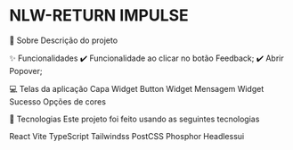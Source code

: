 # NLW-RETURN IMPULSE
🎯 Sobre
Descrição do projeto

✨ Funcionalidades
✔️ Funcionalidade ao clicar no botão Feedback;
✔️ Abrir Popover;

💻 Telas da aplicação
Capa Widget Button Widget Mensagem Widget Sucesso Opções de cores


🚀 Tecnologias
Este projeto foi feito usando as seguintes tecnologias

React
Vite
TypeScript
Tailwindss
PostCSS
Phosphor
Headlessui
